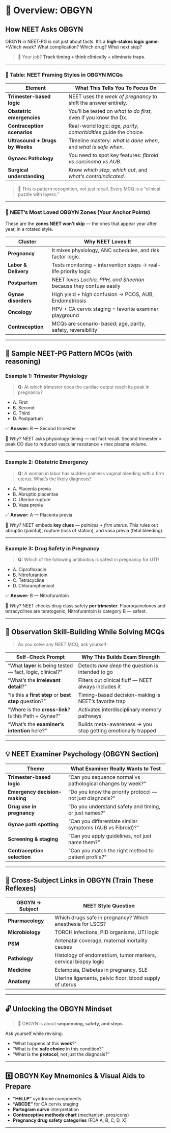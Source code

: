 # 🚀 Overview: OBGYN 


## **How NEET Asks OBGYN**

OBGYN in NEET-PG is not just about facts. It’s a **high-stakes logic game**: *Which week? What complication? Which drug? What next step?

> 🎯 Your job? **Track timing + think clinically + eliminate traps.**

---

### 📌 Table: NEET Framing Styles in OBGYN MCQs

| Element                         | What This Tells You To Focus On                                  |
| ------------------------------- | ---------------------------------------------------------------- |
| **Trimester-based logic**       | NEET uses the *week of pregnancy* to shift the answer entirely.  |
| **Obstetric emergencies**       | You’ll be tested on *what to do first*, even if you know the Dx. |
| **Contraception scenarios**     | Real-world logic: *age, parity, comorbidities* guide the choice. |
| **Ultrasound + Drugs by Weeks** | Timeline mastery: *what is done when*, and *what is safe when*.  |
| **Gynaec Pathology**            | You need to spot key features: *fibroid vs carcinoma vs AUB*.    |
| **Surgical understanding**      | Know *which step*, *which cut*, and *what’s contraindicated*.    |

> 👀 This is pattern recognition, not just recall. Every MCQ is a “clinical puzzle with layers.”

---

### 🧠 NEET’s Most Loved OBGYN Zones (Your Anchor Points)

These are the **zones NEET won’t skip** — the ones that appear year after year, in a rotated style.

| Cluster              | Why NEET Loves It                                                 |
| -------------------- | ----------------------------------------------------------------- |
| **Pregnancy**        | It mixes physiology, ANC schedules, and risk factor logic.        |
| **Labor & Delivery** | Tests monitoring + intervention steps → real-life priority logic  |
| **Postpartum**       | NEET loves *Lochia, PPH, and Sheehan* because they confuse easily |
| **Gynae disorders**  | High yield + high confusion → PCOS, AUB, Endometriosis            |
| **Oncology**         | HPV + CA cervix staging = favorite examiner playground            |
| **Contraception**    | MCQs are scenario-based: age, parity, safety, reversibility       |

---

## 🧪 Sample NEET-PG Pattern MCQs (with reasoning)

### Example 1: Trimester Physiology

> **Q:** At which trimester does the cardiac output reach its peak in pregnancy?

* A. First
* B. Second
* C. Third
* D. Postpartum

✅ **Answer:** B — Second trimester

🧠 *Why?* NEET asks physiology timing — not fact recall. Second trimester = peak CO due to reduced vascular resistance + max plasma volume.

---

### Example 2: Obstetric Emergency

> **Q:** A woman in labor has sudden painless vaginal bleeding with a firm uterus. What’s the likely diagnosis?

* A. Placenta previa
* B. Abruptio placentae
* C. Uterine rupture
* D. Vasa previa

✅ **Answer:** A — Placenta previa

🧠 *Why?* NEET embeds **key clues** — *painless + firm uterus*. This rules out abruptio (painful), rupture (loss of station), and vasa previa (fetal bleeding).

---

### Example 3: Drug Safety in Pregnancy

> **Q:** Which of the following antibiotics is safest in pregnancy for UTI?

* A. Ciprofloxacin
* B. Nitrofurantoin
* C. Tetracycline
* D. Chloramphenicol

✅ **Answer:** B — Nitrofurantoin

🧠 *Why?* NEET checks drug class safety **per trimester**. Fluoroquinolones and tetracyclines are teratogenic; Nitrofurantoin is category B — safest.

---

## 🧠 Observation Skill-Building While Solving MCQs

> As you solve any NEET MCQ, ask yourself:

| Self-Check Prompt                                         | Why This Builds Exam Strength                                |
| --------------------------------------------------------- | ------------------------------------------------------------ |
| “What **layer** is being tested — fact, logic, clinical?” | Detects *how deep* the question is intended to go            |
| “What’s the **irrelevant detail**?”                       | Filters out clinical fluff — NEET always includes it         |
| “Is this a **first step** or **best step** question?”     | Timing-based decision-making is NEET’s favorite trap         |
| “Where is the **cross-link**? Is this Path + Gynae?”      | Activates interdisciplinary memory pathways                  |
| “What’s the **examiner’s intention** here?”               | Builds meta-awareness → you stop getting emotionally trapped |

---

## 💡 NEET Examiner Psychology (OBGYN Section)

| Theme                         | What Examiner Really Wants to Test                         |
| ----------------------------- | ---------------------------------------------------------- |
| **Trimester-based logic**     | “Can you sequence normal vs pathological changes by week?” |
| **Emergency decision-making** | “Do you know the priority protocol — not just diagnosis?”  |
| **Drug use in pregnancy**     | “Do you understand safety and timing, or just names?”      |
| **Gynae path spotting**       | “Can you differentiate similar symptoms (AUB vs Fibroid)?” |
| **Screening & staging**       | “Can you apply guidelines, not just name them?”            |
| **Contraception selection**   | “Can you match the right method to patient profile?”       |

---

## 🧭 Cross-Subject Links in OBGYN (Train These Reflexes)

| OBGYN → Subject  | NEET Style Question                                            |
| ---------------- | -------------------------------------------------------------- |
| **Pharmacology** | Which drugs safe in pregnancy? Which anesthesia for LSCS?      |
| **Microbiology** | TORCH infections, PID organisms, UTI logic                     |
| **PSM**          | Antenatal coverage, maternal mortality causes                  |
| **Pathology**    | Histology of endometrium, tumor markers, cervical biopsy logic |
| **Medicine**     | Eclampsia, Diabetes in pregnancy, SLE                          |
| **Anatomy**      | Uterine ligaments, pelvic floor, blood supply of uterus        |

---

## 🔓 Unlocking the OBGYN Mindset

> 🧠 OBGYN is about **sequencing, safety, and steps**.

Ask yourself while revising:

* “What happens at this **week**?”
* “What is the **safe choice** in this condition?”
* “What is the **protocol**, not just the diagnosis?”


---


## 6️⃣ OBGYN Key Mnemonics & Visual Aids to Prepare

* **“HELLP”** syndrome components
* **“ABCDE”** for CA cervix staging
* **Partogram curve** interpretation
* **Contraceptive methods chart** (mechanism, pros/cons)
* **Pregnancy drug safety categories** (FDA A, B, C, D, X)

---
